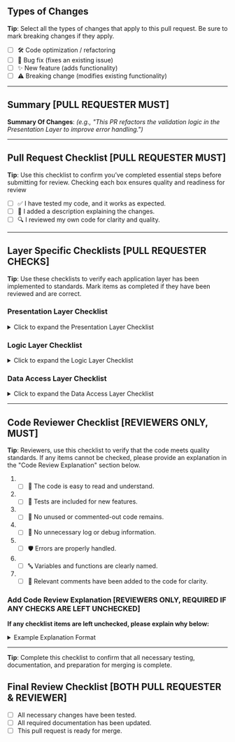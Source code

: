 <!--
REMINDER:
- Complete all sections labeled as (MUST).
- Only leave a checkbox unchecked if it doesn’t apply or needs improvement.
- Use the "Code Review Explanation" section to explain any unchecked items.
- (FOR REVIEWERS) ~ Review the "Final Review Checklist" to confirm everything is ready for merge.
-->

## Types of Changes
<!--
INSTRUCTIONS (FOR PULL REQUESTER):
- Check only the boxes that apply to the changes made in this pull request.
- Select multiple types if applicable, but be mindful to label breaking changes clearly
-->
**Tip**: Select all the types of changes that apply to this pull request. Be sure to mark breaking changes if they apply.
- [ ] 🛠️ Code optimization / refactoring
- [ ] 🐛 Bug fix (fixes an existing issue)
- [ ] ✨ New feature (adds functionality)
- [ ] ⚠️ Breaking change (modifies existing functionality)

---

## Summary [PULL REQUESTER MUST]
<!-- 
INSTRUCTIONS (FOR PULL REQUESTER):
- Briefly describe the purpose of this pull request. Explain what it implements, enhances, or fixes.
- If this PR is related to an issue, mention the issue number (e.g., "Fixes #123").
- Keep this summary concise but informative.
-->

**Summary Of Changes**: _(e.g., "This PR refactors the validation logic in the Presentation Layer to improve error handling.")_

---

## Pull Request Checklist [PULL REQUESTER MUST]
<!-- 
INSTRUCTIONS (FOR PULL REQUESTER):
- Check each box to confirm you have completed these steps before submitting your pull request.
- This checklist ensures the quality and readiness of the pull request for review.
-->
**Tip**: Use this checklist to confirm you’ve completed essential steps before submitting for review. Checking each box ensures quality and readiness for review
- [ ] ✅ I have tested my code, and it works as expected.
- [ ] 📝 I added a description explaining the changes.
- [ ] 🔍 I reviewed my own code for clarity and quality.

---

## Layer Specific Checklists [PULL REQUESTER CHECKS]
<!-- 
INSTRUCTIONS (FOR PULL REQUESTER):
- Use these checklists to verify the quality and completeness of each application layer.
- Mark each item as completed if it has been properly implemented and reviewed.
-->
**Tip**: Use these checklists to verify each application layer has been implemented to standards. Mark items as completed if they have been reviewed and are correct.
### Presentation Layer Checklist
<details>
<summary> Click to expand the Presentation Layer Checklist</summary>

- [ ] Ensure all user inputs are validated in real time. (Give hints or messages if the format is incorrect)
- [ ] Display user-friendly error messages (e.g., "Please enter date in YYYY-MM-DD format")
- [ ] Allow users to re-enter incorrect information without restarting
- [ ] Provide clear prompts for input formats (dates, phone numbers etc.)
- [ ] Retain valid field entries; clear only invalid fields.
- [ ] Avoid duplicate errors.

</details>

### Logic Layer Checklist
<details>
<summary>Click to expand the Logic Layer Checklist</summary>

- [ ] Implement consistent validation rules and error handling
- [ ] Return actionable error messages for the presentation layer.
- [ ] Pass only validated data to the data access layer.
- [ ] Retain valid data entries; flag only invalid fields.

</details>

### Data Access Layer Checklist
<details>
<summary> Click to expand the Data Access Layer Checklist</summary>

- [ ] Validate data before insertion.
- [ ] Ensure data consistency on insertion.
- [ ] Handle database constraints, providing specific error messages.
- [ ] Commit only fully validated data to the database.

</details>

---

## Code Reviewer Checklist [REVIEWERS ONLY, MUST]
<!-- 
REVIEWER INSTRUCTIONS:
- Only complete this checklist if you are reviewing the code.
- After verifying each point, check the box to confirm the code meets quality standards.
- If any box is left unchecked, please provide an explanation in the "Code Review Explanation" section below.standards.
-->
**Tip**: Reviewers, use this checklist to verify that the code meets quality standards. If any items cannot be checked, please provide an explanation in the "Code Review Explanation" section below.
1. - [ ] 📖 The code is easy to read and understand.
2. - [ ] 🧪 Tests are included for new features.
3. - [ ] 🧹 No unused or commented-out code remains.
4. - [ ] 🚫 No unnecessary log or debug information.
5. - [ ] 🛡️ Errors are properly handled.
6. - [ ] 🔤 Variables and functions are clearly named.
7. - [ ] 💬 Relevant comments have been added to the code for clarity.

### Add Code Review Explanation [REVIEWERS ONLY, REQUIRED IF ANY CHECKS ARE LEFT UNCHECKED]
<!-- 
REVIEWER INSTRUCTIONS:
- Use this section only if any checklist items above are left unchecked.
- - Provide a clear explanation of what could be improved or is missing for each unchecked item.
- Suggest alternatives or solutions if possible. This section is optional if all checklist items are checked.
-->

**If any checklist items are left unchecked, please explain why below:**
<details>
<summary>Example Explanation Format</summary>
- **Checklist Item**: "The code is easy to read and understand."
- **Explanation**: "Several nested conditions make the code difficult to follow. Consider breaking them into helper functions for readability."
</details>

---

**Tip**: Complete this checklist to confirm that all necessary testing, documentation, and preparation for merging is complete.
## Final Review Checklist [BOTH PULL REQUESTER & REVIEWER]
- [ ] All necessary changes have been tested.
- [ ] All required documentation has been updated.
- [ ] This pull request is ready for merge.